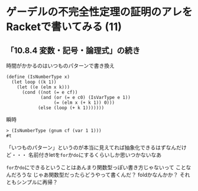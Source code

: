 # ゲーデルの不完全性定理の証明のアレをRacketで書いてみる (11)

## 「10.8.4 変数・記号・論理式」の続き

時間がかかるのはいつものパターンで書き換え

```
(define (IsNumberType x)
  (let loop ((k 1))
    (let ((e (elm x k)))
      (cond ((not (= e cf))
             (and (or (= e c0) (IsVarType e 1))
                  (= (elm x (+ k 1)) 0)))
            (else (loop (+ k 1)))))))
```

瞬時

```
> (IsNumberType (gnum cf (var 1 1)))
#t
```

「いつものパターン」というのが本当に見えてれば抽象化できるはずなんだけど・・・
名前付きletを`for`か`do`にするくらいしか思いつかないなあ

`for`か`do`にできるということはあんまり関数型っぽい書き方じゃないって
ことなんだろうな
じゃあ関数型だったらどうやって書くんだ？
foldかなんかか？
それともシンプルに再帰？